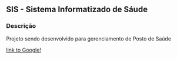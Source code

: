 ## SIS - Sistema Informatizado de Sáude

### Descrição
Projeto sendo desenvolvido para gerenciamento de Posto de Saúde

[link to Google!](./src/assets/img/prototype.png)
